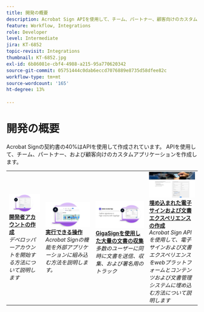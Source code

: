 ```yaml
---
title: 開発の概要
description: Acrobat Sign APIを使用して、チーム、パートナー、顧客向けのカスタムアプリケーションを作成する方法について説明します
feature: Workflow, Integrations
role: Developer
level: Intermediate
jira: KT-6852
topic-revisit: Integrations
thumbnail: KT-6852.jpg
exl-id: 6b86081e-cbf4-4988-a215-95a770620342
source-git-commit: 05751444c0dab6eccd7076889e8735d58dfee82c
workflow-type: tm+mt
source-wordcount: '165'
ht-degree: 13%

---
```


# 開発の概要

Acrobat Signの契約書の40%はAPIを使用して作成されています。 APIを使用して、チーム、パートナー、および顧客向けのカスタムアプリケーションを作成します。

<table style="table-layout:fixed">
<tr>
  <td>
    <a href="https://www.adobe.io/apis/documentcloud/sign.html" target="_blank">
      <img alt="開発者アカウントの作成" src="../assets/Develop_Getting-Started.png" />
    </a>
    <div>
    <a href="https://www.adobe.io/apis/documentcloud/sign.html" target="_blank"><strong>開発者アカウントの作成</strong></a>
    </div>
    <em>デベロッパーアカウントを開始する方法について説明します</em>
    <br>
  </td>
  <td>
    <a href="https://www.adobe.io/apis/documentcloud/sign/docs.html" target="_blank">
      <img alt="実行できる操作" src="../assets/Develop_Learn.png" />
    </a>
    <div>
    <a href="https://www.adobe.io/apis/documentcloud/sign/docs.html" target="_blank"><strong>実行できる操作</strong></a>
    </div>
    <em>Acrobat Signの機能を外部アプリケーションに組み込む方法を説明します。</em>
    <br>
  </td>  
  <td>
    <a href="gigasign.md">
      <img alt="GigaSignを使用した大量の文書の収集" src="../assets/gigasign.jpg" />
    </a>
    <div>
    <a href="gigasign.md"><strong>GigaSignを使用した大量の文書の収集</strong></a>
    </div>
    <em>多数のユーザーに同時に文書を送信、収集、および署名用のトラック</em>
    <br>
  </td>
   <td>
    <a href="embeddedesignature.md">
      <img alt="埋め込まれた電子サインおよび文書エクスペリエンスの作成" src="assets/embeddedesignature/EmbedPart1_thumb.png" />
    </a>
    <div>
    <a href="embeddedesignature.md"><strong>埋め込まれた電子サインおよび文書エクスペリエンスの作成</strong></a>
    </div>
    <em>Acrobat Sign APIを使用して、電子サインおよび文書エクスペリエンスをwebプラットフォームとコンテンツおよび文書管理システムに埋め込む方法について説明します</em>
    <br>
  </td>
</tr>
</table>
